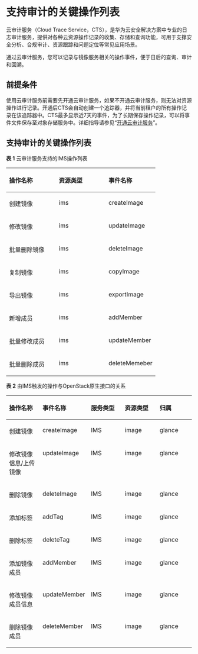# 支持审计的关键操作列表<a name="ims_01_0336"></a>

云审计服务（Cloud Trace Service，CTS），是华为云安全解决方案中专业的日志审计服务，提供对各种云资源操作记录的收集、存储和查询功能，可用于支撑安全分析、合规审计、资源跟踪和问题定位等常见应用场景。

通过云审计服务，您可以记录与镜像服务相关的操作事件，便于日后的查询、审计和回溯。

## 前提条件<a name="section2482163517458"></a>

使用云审计服务前需要先开通云审计服务，如果不开通云审计服务，则无法对资源操作进行记录。开通后CTS会自动创建一个追踪器，并将当前租户的所有操作记录在该追踪器中。CTS最多显示近7天的事件，为了长期保存操作记录，可以将事件文件保存至对象存储服务中。详细指导请参见“[开通云审计服务](https://support.huaweicloud.com/qs-cts/cts_02_0001.html)”。

## 支持审计的关键操作列表<a name="section1274894784719"></a>

**表 1**  云审计服务支持的IMS操作列表

<a name="table18512165315251"></a>
<table><thead align="left"><tr id="row5512185332511"><th class="cellrowborder" valign="top" width="33.333333333333336%" id="mcps1.2.4.1.1"><p id="p97712525261"><a name="p97712525261"></a><a name="p97712525261"></a>操作名称</p>
</th>
<th class="cellrowborder" valign="top" width="33.333333333333336%" id="mcps1.2.4.1.2"><p id="p877112524268"><a name="p877112524268"></a><a name="p877112524268"></a>资源类型</p>
</th>
<th class="cellrowborder" valign="top" width="33.333333333333336%" id="mcps1.2.4.1.3"><p id="p11771552182614"><a name="p11771552182614"></a><a name="p11771552182614"></a>事件名称</p>
</th>
</tr>
</thead>
<tbody><tr id="row1151205312250"><td class="cellrowborder" valign="top" width="33.333333333333336%" headers="mcps1.2.4.1.1 "><p id="p15212110175013"><a name="p15212110175013"></a><a name="p15212110175013"></a>创建镜像</p>
</td>
<td class="cellrowborder" valign="top" width="33.333333333333336%" headers="mcps1.2.4.1.2 "><p id="p2771125214265"><a name="p2771125214265"></a><a name="p2771125214265"></a>ims</p>
</td>
<td class="cellrowborder" valign="top" width="33.333333333333336%" headers="mcps1.2.4.1.3 "><p id="p4771115217264"><a name="p4771115217264"></a><a name="p4771115217264"></a>createImage</p>
</td>
</tr>
<tr id="row1551216538256"><td class="cellrowborder" valign="top" width="33.333333333333336%" headers="mcps1.2.4.1.1 "><p id="p6771165216266"><a name="p6771165216266"></a><a name="p6771165216266"></a>修改镜像</p>
</td>
<td class="cellrowborder" valign="top" width="33.333333333333336%" headers="mcps1.2.4.1.2 "><p id="p177711952182617"><a name="p177711952182617"></a><a name="p177711952182617"></a>ims</p>
</td>
<td class="cellrowborder" valign="top" width="33.333333333333336%" headers="mcps1.2.4.1.3 "><p id="p877145272610"><a name="p877145272610"></a><a name="p877145272610"></a>updateImage</p>
</td>
</tr>
<tr id="row14512155352513"><td class="cellrowborder" valign="top" width="33.333333333333336%" headers="mcps1.2.4.1.1 "><p id="p10771155222611"><a name="p10771155222611"></a><a name="p10771155222611"></a>批量删除镜像</p>
</td>
<td class="cellrowborder" valign="top" width="33.333333333333336%" headers="mcps1.2.4.1.2 "><p id="p77711252202619"><a name="p77711252202619"></a><a name="p77711252202619"></a>ims</p>
</td>
<td class="cellrowborder" valign="top" width="33.333333333333336%" headers="mcps1.2.4.1.3 "><p id="p7771205282615"><a name="p7771205282615"></a><a name="p7771205282615"></a>deleteImage</p>
</td>
</tr>
<tr id="row2512195312257"><td class="cellrowborder" valign="top" width="33.333333333333336%" headers="mcps1.2.4.1.1 "><p id="p1771752122617"><a name="p1771752122617"></a><a name="p1771752122617"></a>复制镜像</p>
</td>
<td class="cellrowborder" valign="top" width="33.333333333333336%" headers="mcps1.2.4.1.2 "><p id="p1077114524266"><a name="p1077114524266"></a><a name="p1077114524266"></a>ims</p>
</td>
<td class="cellrowborder" valign="top" width="33.333333333333336%" headers="mcps1.2.4.1.3 "><p id="p1977175220261"><a name="p1977175220261"></a><a name="p1977175220261"></a>copyImage</p>
</td>
</tr>
<tr id="row1751218537253"><td class="cellrowborder" valign="top" width="33.333333333333336%" headers="mcps1.2.4.1.1 "><p id="p677110521265"><a name="p677110521265"></a><a name="p677110521265"></a>导出镜像</p>
</td>
<td class="cellrowborder" valign="top" width="33.333333333333336%" headers="mcps1.2.4.1.2 "><p id="p1677145292614"><a name="p1677145292614"></a><a name="p1677145292614"></a>ims</p>
</td>
<td class="cellrowborder" valign="top" width="33.333333333333336%" headers="mcps1.2.4.1.3 "><p id="p4771152192612"><a name="p4771152192612"></a><a name="p4771152192612"></a>exportImage</p>
</td>
</tr>
<tr id="row9512135322513"><td class="cellrowborder" valign="top" width="33.333333333333336%" headers="mcps1.2.4.1.1 "><p id="p117711552132618"><a name="p117711552132618"></a><a name="p117711552132618"></a>新增成员</p>
</td>
<td class="cellrowborder" valign="top" width="33.333333333333336%" headers="mcps1.2.4.1.2 "><p id="p9771155262613"><a name="p9771155262613"></a><a name="p9771155262613"></a>ims</p>
</td>
<td class="cellrowborder" valign="top" width="33.333333333333336%" headers="mcps1.2.4.1.3 "><p id="p6771205216266"><a name="p6771205216266"></a><a name="p6771205216266"></a>addMember</p>
</td>
</tr>
<tr id="row251295315258"><td class="cellrowborder" valign="top" width="33.333333333333336%" headers="mcps1.2.4.1.1 "><p id="p13771205211264"><a name="p13771205211264"></a><a name="p13771205211264"></a>批量修改成员</p>
</td>
<td class="cellrowborder" valign="top" width="33.333333333333336%" headers="mcps1.2.4.1.2 "><p id="p777185292612"><a name="p777185292612"></a><a name="p777185292612"></a>ims</p>
</td>
<td class="cellrowborder" valign="top" width="33.333333333333336%" headers="mcps1.2.4.1.3 "><p id="p1677115214261"><a name="p1677115214261"></a><a name="p1677115214261"></a>updateMember</p>
</td>
</tr>
<tr id="row12512153102519"><td class="cellrowborder" valign="top" width="33.333333333333336%" headers="mcps1.2.4.1.1 "><p id="p1277125292618"><a name="p1277125292618"></a><a name="p1277125292618"></a>批量删除成员</p>
</td>
<td class="cellrowborder" valign="top" width="33.333333333333336%" headers="mcps1.2.4.1.2 "><p id="p5771952102611"><a name="p5771952102611"></a><a name="p5771952102611"></a>ims</p>
</td>
<td class="cellrowborder" valign="top" width="33.333333333333336%" headers="mcps1.2.4.1.3 "><p id="p1277110529266"><a name="p1277110529266"></a><a name="p1277110529266"></a>deleteMemeber</p>
</td>
</tr>
</tbody>
</table>

**表 2**  由IMS触发的操作与OpenStack原生接口的关系

<a name="table1166741020531"></a>
<table><thead align="left"><tr id="row766719105538"><th class="cellrowborder" valign="top" width="20%" id="mcps1.2.6.1.1"><p id="p4667410105313"><a name="p4667410105313"></a><a name="p4667410105313"></a>操作名称</p>
</th>
<th class="cellrowborder" valign="top" width="20%" id="mcps1.2.6.1.2"><p id="p186671310175315"><a name="p186671310175315"></a><a name="p186671310175315"></a>事件名称</p>
</th>
<th class="cellrowborder" valign="top" width="20%" id="mcps1.2.6.1.3"><p id="p566751095320"><a name="p566751095320"></a><a name="p566751095320"></a>服务类型</p>
</th>
<th class="cellrowborder" valign="top" width="20%" id="mcps1.2.6.1.4"><p id="p266716103533"><a name="p266716103533"></a><a name="p266716103533"></a>资源类型</p>
</th>
<th class="cellrowborder" valign="top" width="20%" id="mcps1.2.6.1.5"><p id="p6667310175312"><a name="p6667310175312"></a><a name="p6667310175312"></a>归属</p>
</th>
</tr>
</thead>
<tbody><tr id="row10667171016539"><td class="cellrowborder" valign="top" width="20%" headers="mcps1.2.6.1.1 "><p id="p15667161085311"><a name="p15667161085311"></a><a name="p15667161085311"></a>创建镜像</p>
</td>
<td class="cellrowborder" valign="top" width="20%" headers="mcps1.2.6.1.2 "><p id="p126671810175317"><a name="p126671810175317"></a><a name="p126671810175317"></a>createImage</p>
</td>
<td class="cellrowborder" valign="top" width="20%" headers="mcps1.2.6.1.3 "><p id="p1066711015534"><a name="p1066711015534"></a><a name="p1066711015534"></a>IMS</p>
</td>
<td class="cellrowborder" valign="top" width="20%" headers="mcps1.2.6.1.4 "><p id="p18667310115316"><a name="p18667310115316"></a><a name="p18667310115316"></a>image</p>
</td>
<td class="cellrowborder" valign="top" width="20%" headers="mcps1.2.6.1.5 "><p id="p0668181085317"><a name="p0668181085317"></a><a name="p0668181085317"></a>glance</p>
</td>
</tr>
<tr id="row126688109536"><td class="cellrowborder" valign="top" width="20%" headers="mcps1.2.6.1.1 "><p id="p0668171010530"><a name="p0668171010530"></a><a name="p0668171010530"></a>修改镜像信息/上传镜像</p>
</td>
<td class="cellrowborder" valign="top" width="20%" headers="mcps1.2.6.1.2 "><p id="p1666816108532"><a name="p1666816108532"></a><a name="p1666816108532"></a>updateImage</p>
</td>
<td class="cellrowborder" valign="top" width="20%" headers="mcps1.2.6.1.3 "><p id="p15668111011537"><a name="p15668111011537"></a><a name="p15668111011537"></a>IMS</p>
</td>
<td class="cellrowborder" valign="top" width="20%" headers="mcps1.2.6.1.4 "><p id="p466841011538"><a name="p466841011538"></a><a name="p466841011538"></a>image</p>
</td>
<td class="cellrowborder" valign="top" width="20%" headers="mcps1.2.6.1.5 "><p id="p1266810103532"><a name="p1266810103532"></a><a name="p1266810103532"></a>glance</p>
</td>
</tr>
<tr id="row17668810125316"><td class="cellrowborder" valign="top" width="20%" headers="mcps1.2.6.1.1 "><p id="p136683105534"><a name="p136683105534"></a><a name="p136683105534"></a>删除镜像</p>
</td>
<td class="cellrowborder" valign="top" width="20%" headers="mcps1.2.6.1.2 "><p id="p1566891065314"><a name="p1566891065314"></a><a name="p1566891065314"></a>deleteImage</p>
</td>
<td class="cellrowborder" valign="top" width="20%" headers="mcps1.2.6.1.3 "><p id="p14668201085318"><a name="p14668201085318"></a><a name="p14668201085318"></a>IMS</p>
</td>
<td class="cellrowborder" valign="top" width="20%" headers="mcps1.2.6.1.4 "><p id="p1566817105533"><a name="p1566817105533"></a><a name="p1566817105533"></a>image</p>
</td>
<td class="cellrowborder" valign="top" width="20%" headers="mcps1.2.6.1.5 "><p id="p666851085315"><a name="p666851085315"></a><a name="p666851085315"></a>glance</p>
</td>
</tr>
<tr id="row4668610155315"><td class="cellrowborder" valign="top" width="20%" headers="mcps1.2.6.1.1 "><p id="p1668121085315"><a name="p1668121085315"></a><a name="p1668121085315"></a>添加标签</p>
</td>
<td class="cellrowborder" valign="top" width="20%" headers="mcps1.2.6.1.2 "><p id="p2066801010537"><a name="p2066801010537"></a><a name="p2066801010537"></a>addTag</p>
</td>
<td class="cellrowborder" valign="top" width="20%" headers="mcps1.2.6.1.3 "><p id="p7668121065317"><a name="p7668121065317"></a><a name="p7668121065317"></a>IMS</p>
</td>
<td class="cellrowborder" valign="top" width="20%" headers="mcps1.2.6.1.4 "><p id="p8668191045317"><a name="p8668191045317"></a><a name="p8668191045317"></a>image</p>
</td>
<td class="cellrowborder" valign="top" width="20%" headers="mcps1.2.6.1.5 "><p id="p1566815108535"><a name="p1566815108535"></a><a name="p1566815108535"></a>glance</p>
</td>
</tr>
<tr id="row1966816105536"><td class="cellrowborder" valign="top" width="20%" headers="mcps1.2.6.1.1 "><p id="p166812103539"><a name="p166812103539"></a><a name="p166812103539"></a>删除标签</p>
</td>
<td class="cellrowborder" valign="top" width="20%" headers="mcps1.2.6.1.2 "><p id="p1866841010534"><a name="p1866841010534"></a><a name="p1866841010534"></a>deleteTag</p>
</td>
<td class="cellrowborder" valign="top" width="20%" headers="mcps1.2.6.1.3 "><p id="p1566811025315"><a name="p1566811025315"></a><a name="p1566811025315"></a>IMS</p>
</td>
<td class="cellrowborder" valign="top" width="20%" headers="mcps1.2.6.1.4 "><p id="p116681210125313"><a name="p116681210125313"></a><a name="p116681210125313"></a>image</p>
</td>
<td class="cellrowborder" valign="top" width="20%" headers="mcps1.2.6.1.5 "><p id="p19668710175319"><a name="p19668710175319"></a><a name="p19668710175319"></a>glance</p>
</td>
</tr>
<tr id="row2066816104532"><td class="cellrowborder" valign="top" width="20%" headers="mcps1.2.6.1.1 "><p id="p5668181019536"><a name="p5668181019536"></a><a name="p5668181019536"></a>添加镜像成员</p>
</td>
<td class="cellrowborder" valign="top" width="20%" headers="mcps1.2.6.1.2 "><p id="p966812104534"><a name="p966812104534"></a><a name="p966812104534"></a>addMember</p>
</td>
<td class="cellrowborder" valign="top" width="20%" headers="mcps1.2.6.1.3 "><p id="p4668510115310"><a name="p4668510115310"></a><a name="p4668510115310"></a>IMS</p>
</td>
<td class="cellrowborder" valign="top" width="20%" headers="mcps1.2.6.1.4 "><p id="p2668810115314"><a name="p2668810115314"></a><a name="p2668810115314"></a>image</p>
</td>
<td class="cellrowborder" valign="top" width="20%" headers="mcps1.2.6.1.5 "><p id="p36681210165317"><a name="p36681210165317"></a><a name="p36681210165317"></a>glance</p>
</td>
</tr>
<tr id="row1224017382558"><td class="cellrowborder" valign="top" width="20%" headers="mcps1.2.6.1.1 "><p id="p32402386552"><a name="p32402386552"></a><a name="p32402386552"></a>修改镜像成员信息</p>
</td>
<td class="cellrowborder" valign="top" width="20%" headers="mcps1.2.6.1.2 "><p id="p924010382552"><a name="p924010382552"></a><a name="p924010382552"></a>updateMember</p>
</td>
<td class="cellrowborder" valign="top" width="20%" headers="mcps1.2.6.1.3 "><p id="p192401338175520"><a name="p192401338175520"></a><a name="p192401338175520"></a>IMS</p>
</td>
<td class="cellrowborder" valign="top" width="20%" headers="mcps1.2.6.1.4 "><p id="p1240173815517"><a name="p1240173815517"></a><a name="p1240173815517"></a>image</p>
</td>
<td class="cellrowborder" valign="top" width="20%" headers="mcps1.2.6.1.5 "><p id="p424053885513"><a name="p424053885513"></a><a name="p424053885513"></a>glance</p>
</td>
</tr>
<tr id="row0240538185512"><td class="cellrowborder" valign="top" width="20%" headers="mcps1.2.6.1.1 "><p id="p1524043819554"><a name="p1524043819554"></a><a name="p1524043819554"></a>删除镜像成员</p>
</td>
<td class="cellrowborder" valign="top" width="20%" headers="mcps1.2.6.1.2 "><p id="p72403389559"><a name="p72403389559"></a><a name="p72403389559"></a>deleteMember</p>
</td>
<td class="cellrowborder" valign="top" width="20%" headers="mcps1.2.6.1.3 "><p id="p52403384551"><a name="p52403384551"></a><a name="p52403384551"></a>IMS</p>
</td>
<td class="cellrowborder" valign="top" width="20%" headers="mcps1.2.6.1.4 "><p id="p1240113875517"><a name="p1240113875517"></a><a name="p1240113875517"></a>image</p>
</td>
<td class="cellrowborder" valign="top" width="20%" headers="mcps1.2.6.1.5 "><p id="p324063835519"><a name="p324063835519"></a><a name="p324063835519"></a>glance</p>
</td>
</tr>
</tbody>
</table>

